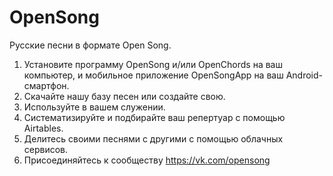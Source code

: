 # OpenSong
Русские песни в формате Open Song.
 1. Установите программу OpenSong и/или OpenChords на ваш компьютер, и мобильное приложение OpenSongApp на ваш Android-смартфон.
 2. Скачайте нашу базу песен или создайте свою.
 3. Используйте в вашем служении.
 4. Систематизируйте и подбирайте ваш репертуар с помощью Airtables.
 5. Делитесь своими песнями с другими с помощью облачных сервисов.
 6. Присоединяйтесь к сообществу https://vk.com/opensong
